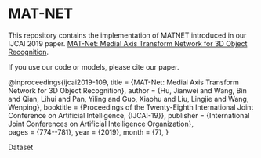 # MAT-NET
This repository contains the implementation of MATNET introduced in our IJCAI 2019 paper.
[MAT-Net: Medial Axis Transform Network for 3D Object Recognition](https://doi.org/10.24963/ijcai.2019/109).

If you use our code or models, please cite our paper.

@inproceedings{ijcai2019-109,
  title     = {MAT-Net: Medial Axis Transform Network for 3D Object Recognition},
  author    = {Hu, Jianwei and Wang, Bin and Qian, Lihui and Pan, Yiling and Guo, Xiaohu and Liu, Lingjie and Wang, Wenping},
  booktitle = {Proceedings of the Twenty-Eighth International Joint Conference on
               Artificial Intelligence, {IJCAI-19}},
  publisher = {International Joint Conferences on Artificial Intelligence Organization},             
  pages     = {774--781},
  year      = {2019},
  month     = {7},
}


Dataset


